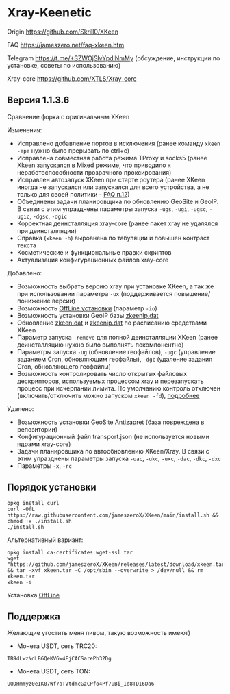 # Xray-Keenetic
Origin <https://github.com/Skrill0/XKeen>

FAQ <https://jameszero.net/faq-xkeen.htm>

Telegram <https://t.me/+SZWOjSlvYpdlNmMy> (обсуждение, инструкции по установке, советы по использованию)

Xray-core <https://github.com/XTLS/Xray-core>

## Версия 1.1.3.6

Сравнение форка с оригинальным XKeen

Изменения:
- Исправлено добавление портов в исключения (ранее команду `xkeen -ape` нужно было прерывать по ctrl+c)
- Исправлена совместная работа режима TProxy и socks5 (ранее Xkeen запускался в Mixed режиме, что приводило к неработоспособности прозрачного проксирования)
- Исправлен автозапуск XKeen при старте роутера (ранее XKeen иногда не запускался или запускался для всего устройства, а не только для своей политики - [FAQ п.12](https://jameszero.net/faq-xkeen.htm#12))
- Объединены задачи планировщика по обновлению GeoSite и GeoIP. В связи с этим упразднены параметры запуска `-ugs`, `-ugi`, `-ugsc`, `-ugic`, `-dgsc`, `-dgic`
- Корректная деинсталляция xray-core (ранее пакет xray не удалялся при деинсталляции)
- Справка (`xkeen -h`) выровнена по табуляции и повышен контраст текста
- Косметические и функциональные правки скриптов
- Актуализация конфигурационных файлов xray-core

Добавлено:
- Возможность выбрать версию xray при установке XKeen, а так же при использовании параметра `-ux` (поддерживается повышение/понижение версии)
- Возможность [OffLine установки](https://github.com/jameszeroX/XKeen/blob/main/OffLine_install.md) (параметр `-io`)
- Возможность установки GeoIP базы [zkeenip.dat](https://github.com/jameszeroX/zkeen-ip)
- Обновление [zkeen.dat](https://github.com/jameszeroX/zkeen-domains) и [zkeenip.dat](https://github.com/jameszeroX/zkeen-ip) по расписанию средствами XKeen
- Параметр запуска `-remove` для полной деинсталляции XKeen (ранее деинсталляцию нужно было выполнять покомпонентно)
- Параметры запуска `-ug` (обновление геофайлов), `-ugc` (управление заданием Cron, обновляющим геофайлы), `-dgc` (удаление задания Cron, обновляющего геофайлы)
- Возможность контролировать число открытых файловых дескрипторов, используемых процессом xray и перезапускать процесс при исчерпании лимита. По умолчанию контроль отключен (включить/отключить можно запуском `xkeen -fd`), [подробнее](https://github.com/jameszeroX/XKeen/blob/main/FileDescriptors.md)

Удалено:
- Возможность установки GeoSite Antizapret (база повреждена в репозитории)
- Конфигурационный файл transport.json (не используется новыми ядрами xray-core)
- Задачи планировщика по автообновлению XKeen/Xray. В связи с этим упразднены параметры запуска `-uac`, `-ukc`, `-uxc`, `-dac`, `-dkc`, `-dxc`
- Параметры `-x`, `-rc`

## Порядок установки
```
opkg install curl
curl -OfL https://raw.githubusercontent.com/jameszeroX/XKeen/main/install.sh && chmod +x ./install.sh
./install.sh
```
Альтернативный вариант:
```
opkg install ca-certificates wget-ssl tar
wget "https://github.com/jameszeroX/XKeen/releases/latest/download/xkeen.tar" && tar -xvf xkeen.tar -C /opt/sbin --overwrite > /dev/null && rm xkeen.tar
xkeen -i
```
Установка [OffLine](https://github.com/jameszeroX/XKeen/blob/main/OffLine_install.md) 

## Поддержка
Желающие угостить меня пивом, такую возможность имеют)
- Монета USDT, сеть TRC20:
```
TB9dLwzNdLB6QeKV6w4FjCACSarePb32Dg
```
- Монета USDT, сеть TON:
```
UQDHmmyz0e1K07Wf7aTVtdmcGzCPfo4Pf7uBi_Id8TDI6Da6
```
